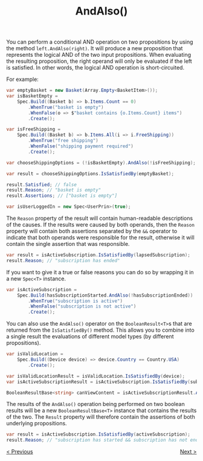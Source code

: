 ﻿---
title: AndAlso()
category: operators
---
You can perform a conditional AND operation on two propositions by using the method `left.AndAlso(right)`.
It will produce a new proposition that represents the logical AND of the two input propositions.
When evaluating the resulting proposition, the right operand will only be evaluated if the left is satisfied.
In other words, the logical AND operation is short-circuited.

For example:

```csharp
var emptyBasket = new Basket(Array.Empty<BasketItem>());
var isBasketEmpty =
    Spec.Build((Basket b) => b.Items.Count == 0)
        .WhenTrue("basket is empty")
        .WhenFalse(o => $"basket contains {o.Items.Count} items")
        .Create();

var isFreeShipping = 
    Spec.Build((Basket b) => b.Items.All(i => i.FreeShipping))
        .WhenTrue("free shipping")
        .WhenFalse("shipping payment required")
        .Create();

var chooseShippingOptions = (!isBasketEmpty).AndAlso(!isFreeShipping);

var result = chooseShippingOptions.IsSatisfiedBy(emptyBasket);

result.Satisfied; // false
result.Reason; // "basket is empty"
result.Assertions; // ["basket is empty"]
```
```csharp
var isUserLoggedIn = new Spec<UserPrin>(true);
```
The `Reason` property of the result will contain human-readable descriptions of the causes.
If the results were caused by both operands, then the `Reason` property will contain both assertions separated by the 
`&&` operator to indicate that both operands were responsible for the result, otherwise it will contain the single 
assertion that was responsible.

```csharp
var result = isActiveSubscription.IsSatisfiedBy(lapsedSubscription);
result.Reason; // "subscription has ended"
```

If you want to give it a true or false reasons you can do so by wrapping it in a new `Spec<T>` instance.

```csharp
var isActiveSubscription =
    Spec.Build(hasSubscriptionStarted.AndAlso(!hasSubscriptionEnded))
        .WhenTrue("subscription is active")
        .WhenFalse("subscription is not active")
        .Create();
```

You can also use the `AndAlso()` operator on the `BooleanResult<T>`s that are returned from the `IsSatisfiedBy()` 
method.
This allows you to combine into a single result the evaluations of different model types (by different propositions).

```csharp
var isValidLocation =
    Spec.Build((Device device) => device.Country == Country.USA)
        .Create();

var isValidLocationResult = isValidLocation.IsSatisfiedBy(device);
var isActiveSubscriptionResult = isActiveSubscription.IsSatisfiedBy(subscription)

BooleanResultBase<string> canViewContent = isActiveSubscriptionResult.AndAlso(isValidLocationResult);
```

The results of the `AndAlso()` operation being performed on two boolean results will be a new `BooleanResultBase<T>` 
instance that contains the results of the two.
The `Result` property will therefore contain the assertions of both underlying propositions.

```csharp
var result = isActiveSubscription.IsSatisfiedBy(activeSubscription);
result.Reason; // "subscription has started && subscription has not ended"
```

<div style="display: flex; justify-content: space-between">
    <a href="./And.html">&lt; Previous</a>
    <a href="./Or.html">Next &gt;</a>
</div>